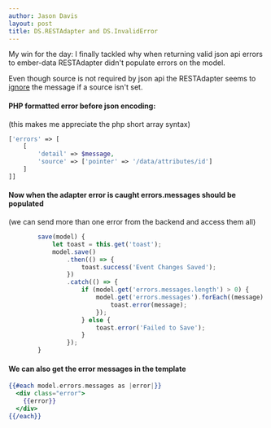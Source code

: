 ```yaml
---
author: Jason Davis
layout: post
title: DS.RESTAdapter and DS.InvalidError
---
```

My win for the day: I finally tackled why when returning valid json api errors to ember-data RESTAdapter didn't populate errors on the model.

Even though source is not required by json api the RESTAdapter seems to [ignore](https://github.com/emberjs/data/issues/3524#issuecomment-120771056) the message if a source isn't set.

#### PHP formatted error before json encoding:
(this makes me appreciate the php short array syntax)
```php
['errors' => [
    [
        'detail' => $message,
        'source' => ['pointer' => '/data/attributes/id']
    ]
]]
```

#### Now when the adapter error is caught errors.messages should be populated
(we can send more than one error from the backend and access them all)
```js
        save(model) {
            let toast = this.get('toast');
            model.save()
                .then(() => {
                    toast.success('Event Changes Saved');
                })
                .catch(() => {
                    if (model.get('errors.messages.length') > 0) {
                        model.get('errors.messages').forEach((message) => {
                            toast.error(message);
                        });
                    } else {
                        toast.error('Failed to Save');
                    }
                });
        }
```
#### We can also get the error messages in the template
```hbs
{{#each model.errors.messages as |error|}}
  <div class="error">
    {{error}}
  </div>
{{/each}}
```
